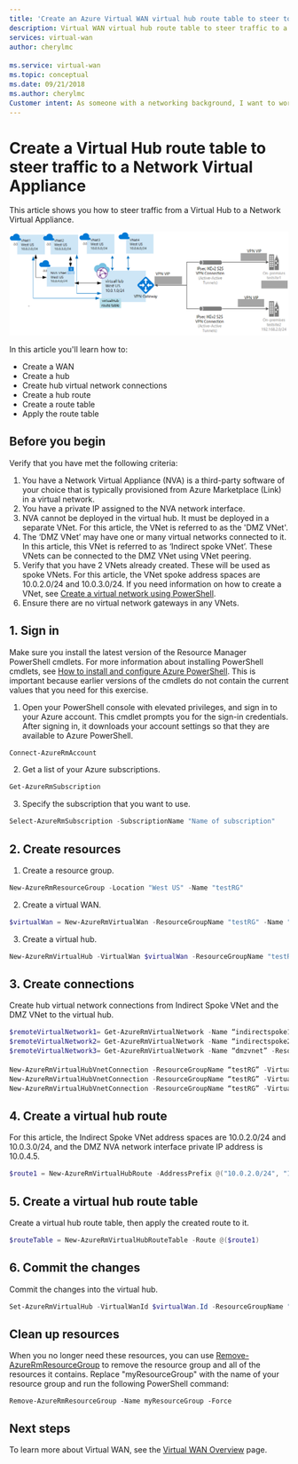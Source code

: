 ```yaml
---
title: 'Create an Azure Virtual WAN virtual hub route table to steer to NVA | Microsoft Docs'
description: Virtual WAN virtual hub route table to steer traffic to a network virtual appliance.
services: virtual-wan
author: cherylmc

ms.service: virtual-wan
ms.topic: conceptual
ms.date: 09/21/2018
ms.author: cherylmc
Customer intent: As someone with a networking background, I want to work with routing tables for NVA.
---
```


# Create a Virtual Hub route table to steer traffic to a Network Virtual Appliance

This article shows you how to steer traffic from a Virtual Hub to a Network Virtual Appliance. 

![Virtual WAN diagram](./media/virtual-wan-route-table/vwanroute.png)

In this article you'll learn how to:

* Create a WAN
* Create a hub
* Create hub virtual network connections
* Create a hub route
* Create a route table
* Apply the route table

## Before you begin

Verify that you have met the following criteria:

1. You have a Network Virtual Appliance (NVA) is a third-party software of your choice that is typically provisioned from Azure Marketplace (Link) in a virtual network.
2. You have a private IP assigned to the NVA network interface. 
3. NVA cannot be deployed in the virtual hub. It must be deployed in a separate VNet. For this article, the VNet is referred to as the 'DMZ VNet'.
4. The ‘DMZ VNet’ may have one or many virtual networks connected to it. In this article, this VNet is referred to as ‘Indirect spoke VNet’. These VNets can be connected to the DMZ VNet using VNet peering.
5. Verify that you have 2 VNets already created. These will be used as spoke VNets. For this article, the VNet spoke address spaces are 10.0.2.0/24 and 10.0.3.0/24. If you need information on how to create a VNet, see [Create a virtual network using PowerShell](../virtual-network/quick-create-powershell.md).
6. Ensure there are no virtual network gateways in any VNets.

## <a name="signin"></a>1. Sign in

Make sure you install the latest version of the Resource Manager PowerShell cmdlets. For more information about installing PowerShell cmdlets, see [How to install and configure Azure PowerShell](/powershell/azure/overview). This is important because earlier versions of the cmdlets do not contain the current values that you need for this exercise.

1. Open your PowerShell console with elevated privileges, and sign in to your Azure account. This cmdlet prompts you for the sign-in credentials. After signing in, it downloads your account settings so that they are available to Azure PowerShell.

  ```powershell
  Connect-AzureRmAccount
  ```
2. Get a list of your Azure subscriptions.

  ```powershell
  Get-AzureRmSubscription
  ```
3. Specify the subscription that you want to use.

  ```powershell
  Select-AzureRmSubscription -SubscriptionName "Name of subscription"
  ```

## <a name="rg"></a>2. Create resources

1. Create a resource group.

  ```powershell
  New-AzureRmResourceGroup -Location "West US" -Name "testRG"
  ```
2. Create a virtual WAN.

  ```powershell
  $virtualWan = New-AzureRmVirtualWan -ResourceGroupName "testRG" -Name "myVirtualWAN" -Location "West US"
  ```
3. Create a virtual hub.

  ```powershell
  New-AzureRmVirtualHub -VirtualWan $virtualWan -ResourceGroupName "testRG" -Name "westushub" -AddressPrefix "10.0.1.0/24"
  ```

## <a name="connections"></a>3. Create connections

Create hub virtual network connections from Indirect Spoke VNet and the DMZ VNet to the virtual hub.

  ```powershell
  $remoteVirtualNetwork1= Get-AzureRmVirtualNetwork -Name “indirectspoke1” -ResourceGroupName “testRG”
  $remoteVirtualNetwork2= Get-AzureRmVirtualNetwork -Name “indirectspoke2” -ResourceGroupName “testRG”
  $remoteVirtualNetwork3= Get-AzureRmVirtualNetwork -Name “dmzvnet” -ResourceGroupName “testRG”

  New-AzureRmVirtualHubVnetConnection -ResourceGroupName “testRG” -VirtualHubName “westushub” -Name  “testvnetconnection1” -RemoteVirtualNetwork $remoteVirtualNetwork1
  New-AzureRmVirtualHubVnetConnection -ResourceGroupName “testRG” -VirtualHubName “westushub” -Name  “testvnetconnection2” -RemoteVirtualNetwork $remoteVirtualNetwork2
  New-AzureRmVirtualHubVnetConnection -ResourceGroupName “testRG” -VirtualHubName “westushub” -Name  “testvnetconnection3” -RemoteVirtualNetwork $remoteVirtualNetwork3
  ```

## <a name="route"></a>4. Create a virtual hub route

For this article, the Indirect Spoke VNet address spaces are 10.0.2.0/24 and 10.0.3.0/24, and the DMZ NVA network interface private IP address is 10.0.4.5.

```powershell
$route1 = New-AzureRmVirtualHubRoute -AddressPrefix @("10.0.2.0/24", "10.0.3.0/24") -NextHopIpAddress "10.0.4.5"
```

## <a name="applyroute"></a>5. Create a virtual hub route table

Create a virtual hub route table, then apply the created route to it.
 
```powershell
$routeTable = New-AzureRmVirtualHubRouteTable -Route @($route1)
```

## <a name="commit"></a>6. Commit the changes

Commit the changes into the virtual hub.

```powershell
Set-AzureRmVirtualHub -VirtualWanId $virtualWan.Id -ResourceGroupName "testRG" -Name "westushub” -RouteTable $routeTable
```

## <a name="cleanup"></a>Clean up resources

When you no longer need these resources, you can use [Remove-AzureRmResourceGroup](/powershell/module/azurerm.resources/remove-azurermresourcegroup) to remove the resource group and all of the resources it contains. Replace "myResourceGroup" with the name of your resource group and run the following PowerShell command:

```azurepowershell-interactive
Remove-AzureRmResourceGroup -Name myResourceGroup -Force
```

## Next steps

To learn more about Virtual WAN, see the [Virtual WAN Overview](virtual-wan-about.md) page.